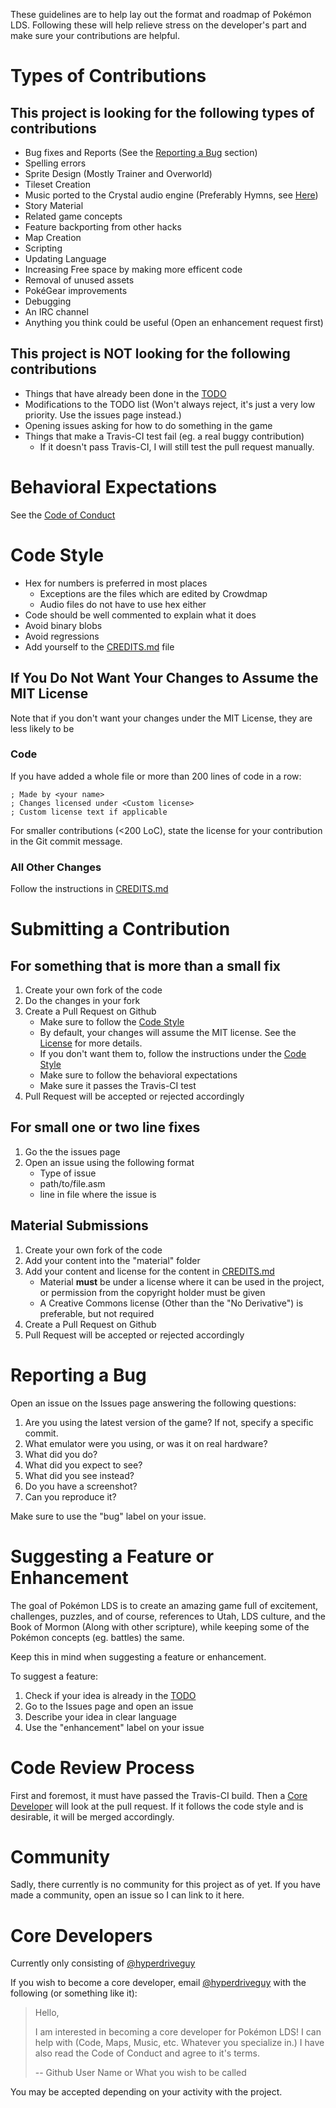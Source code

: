These guidelines are to help lay out the format and roadmap of Pokémon
LDS. Following these will help relieve stress on the developer's part
and make sure your contributions are helpful.

# Types of Contributions

## This project is looking for the following types of contributions

* Bug fixes and Reports (See the [Reporting a Bug](#reporting-a-bug) section)
* Spelling errors
* Sprite Design (Mostly Trainer and Overworld)
* Tileset Creation
* Music ported to the Crystal audio engine (Preferably Hymns, see [Here](https://www.lds.org/music/library/hymns?lang=eng))
* Story Material
* Related game concepts
* Feature backporting from other hacks
* Map Creation
* Scripting
* Updating Language
* Increasing Free space by making more efficent code
* Removal of unused assets
* PokéGear improvements
* Debugging
* An IRC channel
* Anything you think could be useful (Open an enhancement request first)

## This project is NOT looking for the following contributions

* Things that have already been done in the [TODO](https://github.com/hyperdriveguy/pokelds/blob/master/TODO.md)
* Modifications to the TODO list (Won't always reject, it's just a very
  low priority. Use the issues page instead.)
* Opening issues asking for how to do something in the game
* Things that make a Travis-CI test fail (eg. a real buggy contribution)
    * If it doesn't pass Travis-CI, I will still test the pull request manually.

# Behavioral Expectations

See the [Code of Conduct](https://github.com/hyperdriveguy/pokelds/blob/master/CODE_OF_CONDUCT.md)

# Code Style

* Hex for numbers is preferred in most places
    * Exceptions are the files which are edited by Crowdmap
    * Audio files do not have to use hex either
* Code should be well commented to explain what it does
* Avoid binary blobs
* Avoid regressions
* Add yourself to the [CREDITS.md](https://github.com/hyperdriveguy/pokelds/blob/master/CREDITS.md) file

## If You Do Not Want Your Changes to Assume the MIT License

Note that if you don't want your changes under the MIT License, they are less likely
to be

### Code

If you have added a whole file or more than 200 lines of code in a row:

```assembly
; Made by <your name>
; Changes licensed under <Custom license>
; Custom license text if applicable
```

For smaller contributions (<200 LoC), state the license for your contribution in the
Git commit message.

### All Other Changes

Follow the instructions in [CREDITS.md](https://github.com/hyperdriveguy/pokelds/blob/master/CREDITS.md)

# Submitting a Contribution

## For something that is more than a small fix

1. Create your own fork of the code
2. Do the changes in your fork
3. Create a Pull Request on Github
    * Make sure to follow the [Code Style](#code-style)
    * By default, your changes will assume the MIT license. See the
      [License](https://github.com/hyperdriveguy/pokelds/blob/master/LICENSE.md) for more details.
    * If you don't want them to, follow the instructions under the
      [Code Style](#code-style)
    * Make sure to follow the behavioral expectations
    * Make sure it passes the Travis-CI test
4. Pull Request will be accepted or rejected accordingly

## For small one or two line fixes

1. Go the the issues page
2. Open an issue using the following format
    * Type of issue
    * path/to/file.asm
    * line in file where the issue is

## Material Submissions

1. Create your own fork of the code
2. Add your content into the "material" folder
3. Add your content and license for the content in [CREDITS.md](https://github.com/hyperdriveguy/pokelds/blob/master/CREDITS.md)
    * Material __must__ be under a license where it can be used in the
      project, or permission from the copyright holder must be given
    * A Creative Commons license (Other than the "No Derivative") is
      preferable, but not required
4. Create a Pull Request on Github
5. Pull Request will be accepted or rejected accordingly

# Reporting a Bug

Open an issue on the Issues page answering the following questions:

1. Are you using the latest version of the game? If not, specify a specific commit.
2. What emulator were you using, or was it on real hardware?
3. What did you do?
4. What did you expect to see?
5. What did you see instead?
6. Do you have a screenshot?
7. Can you reproduce it?

Make sure to use the "bug" label on your issue.

# Suggesting a Feature or Enhancement

The goal of Pokémon LDS is to create an amazing game full of excitement,
challenges, puzzles, and of course, references to Utah, LDS culture, and
the Book of Mormon (Along with other scripture), while keeping some of
the Pokémon concepts (eg. battles) the same.

Keep this in mind when suggesting a feature or enhancement.

To suggest a feature:

1. Check if your idea is already in the [TODO](https://github.com/hyperdriveguy/pokelds/blob/master/TODO.md)
2. Go to the Issues page and open an issue
3. Describe your idea in clear language
4. Use the "enhancement" label on your issue

# Code Review Process

First and foremost, it must have passed the Travis-CI build. Then a
[Core Developer](#core-developers) will look at the pull request. If it
follows the code style and is desirable, it will be merged accordingly.

# Community

Sadly, there currently is no community for this project as of yet. If
you have made a community, open an issue so I can link to it here.

# Core Developers

Currently only consisting of [@hyperdriveguy](https://github.com/hyperdriveguy)

If you wish to become a core developer, email [@hyperdriveguy](https://github.com/hyperdriveguy)
with the following (or something like it):

> Hello,
>
> I am interested in becoming a core developer for Pokémon LDS!
> I can help with (Code, Maps, Music, etc. Whatever you specialize in.)
> I have also read the Code of Conduct and agree to it's terms.
>
> -- Github User Name or What you wish to be called

You may be accepted depending on your activity with the project.
